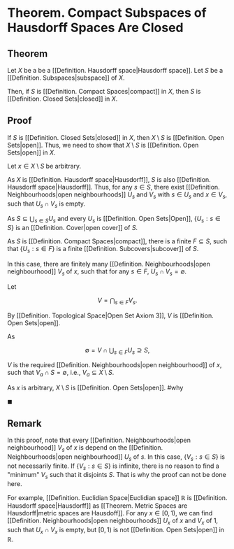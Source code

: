 # Theorem. Compact Subspaces of Hausdorff Spaces Are Closed

## Theorem

Let $X$ be a be a [[Definition. Hausdorff space|Hausdorff space]]. Let $S$ be a [[Definition. Subspaces|subspace]] of $X$.
	
Then, if $S$ is [[Definition. Compact Spaces|compact]] in $X$, then $S$ is [[Definition. Closed Sets|closed]] in $X$.

## Proof

If $S$ is [[Definition. Closed Sets|closed]] in $X$, then $X \setminus S$ is [[Definition. Open Sets|open]]. Thus, we need to show that $X \setminus S$ is [[Definition. Open Sets|open]] in $X$.

Let $x \in X \setminus S$ be arbitrary.

As $X$ is [[Definition. Hausdorff space|Hausdorff]], $S$ is also [[Definition. Hausdorff space|Hausdorff]]. Thus, for any $s \in S$, there exist [[Definition. Neighbourhoods|open neighbourhoods]] $U_s$ and $V_s$ with $s \in U_s$ and $x \in V_s$, such that $U_s \cap V_s$ is empty.

As $\displaystyle S \subseteq \bigcup_{s \in S} U_s$ and every $U_s$ is [[Definition. Open Sets|Open]], $\{U_s : s \in S\}$ is an [[Definition. Cover|open cover]] of $S$.

As $S$ is [[Definition. Compact Spaces|compact]], there is a finite $F \subseteq S$, such that $\{U_s : s \in F\}$ is a finite [[Definition. Subcovers|subcover]] of $S$.

In this case, there are finitely many [[Definition. Neighbourhoods|open neighbourhood]] $V_s$ of $x$, such that for any $s \in F$, $U_s \cap V_s = \emptyset$.

Let

$$
V = \bigcap_{s \in F} V_s.
$$

By [[Definition. Topological Space|Open Set Axiom 3]], $V$ is [[Definition. Open Sets|open]].

As

$$
\emptyset = V \cap \bigcup_{s \in F} U_s \supseteq S,
$$

$V$ is the required [[Definition. Neighbourhoods|open neighbourhood]] of $x$, such that $V_a \cap S = \emptyset$, i.e., $V_a \subseteq X \setminus S$.

As $x$ is arbitrary, $X \setminus S$ is [[Definition. Open Sets|open]]. #why

$\blacksquare$

## Remark

In this proof, note that every [[Definition. Neighbourhoods|open neighbourhood]] $V_s$ of $x$ is depend on the [[Definition. Neighbourhoods|open neighbourhood]] $U_s$ of $s$. In this case, $\{V_s:s \in S\}$ is not necessarily finite. If $\{V_s : s \in S\}$ is infinite, there is no reason to find a "minimum" $V_s$ such that it disjoints $S$. That is why the proof can not be done here.

For example, [[Definition. Euclidian Space|Euclidian space]] $\mathbb R$ is [[Definition. Hausdorff space|Hausdorff]] as [[Theorem. Metric Spaces are Hausdorff|metric spaces are Hausdoff]]. For any $x \in [0,1)$, we can find [[Definition. Neighbourhoods|open neighbourhoods]] $U_x$ of $x$ and $V_x$ of $1$, such that $U_x \cap V_x$ is empty, but $[0,1)$ is not [[Definition. Open Sets|open]] in $\mathbb R$.